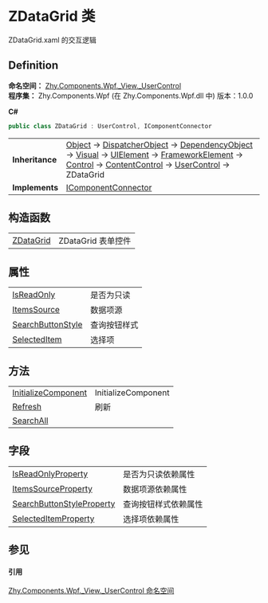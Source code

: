 # ZDataGrid 类


ZDataGrid.xaml 的交互逻辑



## Definition
**命名空间：** <a href="N_Zhy_Components_Wpf__View__UserControl.md">Zhy.Components.Wpf._View._UserControl</a>  
**程序集：** Zhy.Components.Wpf (在 Zhy.Components.Wpf.dll 中) 版本：1.0.0

**C#**
``` C#
public class ZDataGrid : UserControl, IComponentConnector
```

<table><tr><td><strong>Inheritance</strong></td><td><a href="https://learn.microsoft.com/dotnet/api/system.object" target="_blank" rel="noopener noreferrer">Object</a>  →  <a href="https://learn.microsoft.com/dotnet/api/system.windows.threading.dispatcherobject" target="_blank" rel="noopener noreferrer">DispatcherObject</a>  →  <a href="https://learn.microsoft.com/dotnet/api/system.windows.dependencyobject" target="_blank" rel="noopener noreferrer">DependencyObject</a>  →  <a href="https://learn.microsoft.com/dotnet/api/system.windows.media.visual" target="_blank" rel="noopener noreferrer">Visual</a>  →  <a href="https://learn.microsoft.com/dotnet/api/system.windows.uielement" target="_blank" rel="noopener noreferrer">UIElement</a>  →  <a href="https://learn.microsoft.com/dotnet/api/system.windows.frameworkelement" target="_blank" rel="noopener noreferrer">FrameworkElement</a>  →  <a href="https://learn.microsoft.com/dotnet/api/system.windows.controls.control" target="_blank" rel="noopener noreferrer">Control</a>  →  <a href="https://learn.microsoft.com/dotnet/api/system.windows.controls.contentcontrol" target="_blank" rel="noopener noreferrer">ContentControl</a>  →  <a href="https://learn.microsoft.com/dotnet/api/system.windows.controls.usercontrol" target="_blank" rel="noopener noreferrer">UserControl</a>  →  ZDataGrid</td></tr>
<tr><td><strong>Implements</strong></td><td><a href="https://learn.microsoft.com/dotnet/api/system.windows.markup.icomponentconnector" target="_blank" rel="noopener noreferrer">IComponentConnector</a></td></tr>
</table>



## 构造函数
<table>
<tr>
<td><a href="M_Zhy_Components_Wpf__View__UserControl_ZDataGrid__ctor.md">ZDataGrid</a></td>
<td>ZDataGrid 表单控件</td></tr>
</table>

## 属性
<table>
<tr>
<td><a href="P_Zhy_Components_Wpf__View__UserControl_ZDataGrid_IsReadOnly.md">IsReadOnly</a></td>
<td>是否为只读</td></tr>
<tr>
<td><a href="P_Zhy_Components_Wpf__View__UserControl_ZDataGrid_ItemsSource.md">ItemsSource</a></td>
<td>数据项源</td></tr>
<tr>
<td><a href="P_Zhy_Components_Wpf__View__UserControl_ZDataGrid_SearchButtonStyle.md">SearchButtonStyle</a></td>
<td>查询按钮样式</td></tr>
<tr>
<td><a href="P_Zhy_Components_Wpf__View__UserControl_ZDataGrid_SelectedItem.md">SelectedItem</a></td>
<td>选择项</td></tr>
</table>

## 方法
<table>
<tr>
<td><a href="M_Zhy_Components_Wpf__View__UserControl_ZDataGrid_InitializeComponent.md">InitializeComponent</a></td>
<td>InitializeComponent</td></tr>
<tr>
<td><a href="M_Zhy_Components_Wpf__View__UserControl_ZDataGrid_Refresh.md">Refresh</a></td>
<td>刷新</td></tr>
<tr>
<td><a href="M_Zhy_Components_Wpf__View__UserControl_ZDataGrid_SearchAll.md">SearchAll</a></td>
<td> </td></tr>
</table>

## 字段
<table>
<tr>
<td><a href="F_Zhy_Components_Wpf__View__UserControl_ZDataGrid_IsReadOnlyProperty.md">IsReadOnlyProperty</a></td>
<td>是否为只读依赖属性</td></tr>
<tr>
<td><a href="F_Zhy_Components_Wpf__View__UserControl_ZDataGrid_ItemsSourceProperty.md">ItemsSourceProperty</a></td>
<td>数据项源依赖属性</td></tr>
<tr>
<td><a href="F_Zhy_Components_Wpf__View__UserControl_ZDataGrid_SearchButtonStyleProperty.md">SearchButtonStyleProperty</a></td>
<td>查询按钮样式依赖属性</td></tr>
<tr>
<td><a href="F_Zhy_Components_Wpf__View__UserControl_ZDataGrid_SelectedItemProperty.md">SelectedItemProperty</a></td>
<td>选择项依赖属性</td></tr>
</table>

## 参见


#### 引用
<a href="N_Zhy_Components_Wpf__View__UserControl.md">Zhy.Components.Wpf._View._UserControl 命名空间</a>  
